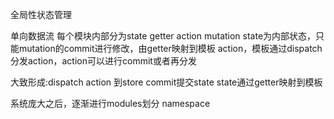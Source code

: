全局性状态管理

单向数据流
每个模块内部分为state getter action mutation
state为内部状态，只能mutation的commit进行修改，由getter映射到模板
action，模板通过dispatch分发action，action可以进行commit或者再分发

大致形成:dispatch action 到store commit提交state state通过getter映射到模板


系统庞大之后，逐渐进行modules划分 namespace